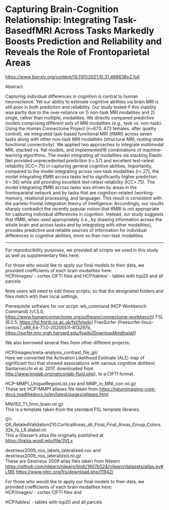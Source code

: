 # Capturing Brain-Cognition Relationship: Integrating Task-BasedfMRI Across Tasks Markedly Boosts Prediction and Reliability and Reveals the Role of Frontoparietal Areas  

https://www.biorxiv.org/content/10.1101/2021.10.31.466638v2.full 

Abstract 

Capturing individual differences in cognition is central to human neuroscience. Yet our ability to estimate cognitive abilities via brain MRI is still poor in both prediction and reliability. Our study tested if this inability was partly due to the over-reliance on 1) non-task MRI modalities and 2) single, rather than multiple, modalities. We directly compared predictive models comprising different sets of MRI modalities (e.g., task vs. non-task). Using the Human Connectome Project (n=873, 473 females, after quality control), we integrated task-based functional MRI (tfMRI) across seven tasks along with other non-task MRI modalities (structural MRI, resting-state functional connectivity). We applied two approaches to integrate multimodal MRI, stacked vs. flat models, and implemented16 combinations of machine-learning algorithms. The model integrating all modalities via stacking Elastic Net provided unprecedented prediction (r=.57) and excellent test-retest reliability (ICC>.75) in capturing general cognitive abilities. Importantly, compared to the model integrating across non-task modalities (r=.27), the model integrating tfMRI across tasks led to significantly higher prediction (r=.56) while still providing excellent test-retest reliability (ICC>.75). The model integrating tfMRI across tasks was driven by areas in the frontoparietal network and by tasks that are cognition-related (working-memory, relational processing, and language). This result is consistent with the parieto-frontal integration theory of intelligence. Accordingly, our results sharply contradict the recently popular notion that tfMRI is not appropriate for capturing individual differences in cognition. Instead, our study suggests that tfMRI, when used appropriately (i.e., by drawing information across the whole brain and across tasks and by integrating with other modalities), provides predictive and reliable sources of information for individual differences in cognitive abilities, more so than non-task modalities. 

 
----- 

For reproducibility purposes, we provided all scripts we used in this study as well as supplementary files here.  

For those who would like to apply our final models to their data, we provided coefficients of each brain modalities here:  
HCP/images/   - cortex CIFTI files and 
HCP/tables/  -  tables with top20 and all parcels 

 
Note users will need to edit these scripts, so that the designated folders and files match with their local settings.  
 
Prerequisite software for our script: 
wb_command (HCP Workbench Command) (v1.5.0, https://www.humanconnectome.org/software/connectome-workbench) 
FSL (6.0.5, https://fsl.fmrib.ox.ac.uk/fsl/fslwiki) 
FreeSurfer (freesurfer-linux-centos7_x86_64-7.1.0-20200511-813297b, https://surfer.nmr.mgh.harvard.edu/fswiki/DownloadAndInstall) 

 
We also borrowed several files from other different projects: 

HCP/images/meta-analysis_contrast_file_gii/       
Here we converted the Activation Likelihood Estimate (ALE) map of significant foci that showed associations with various cognitive abilities( Santarnecchi et al. 2017, downloaded from http://www.tmslab.org/netconlab-fluid.php), to a CIFTI format.  

HCP-MMP1_UniqueRegionList.csv and MMP_in_MNI_corr.nii.gz    
These are HCP-MMP1 atlases file taken from  https://neuroimaging-core-docs.readthedocs.io/en/latest/pages/atlases.html  

MNI152_T1_1mm_brain.nii.gz    
This is a template taken from the standard FSL template libraries. 

Q1-Q6_RelatedValidation210.CorticalAreas_dil_Final_Final_Areas_Group_Colors.32k_fs_LR.dlabel.nii   
This a Glasser’s atlas file originally published at https://balsa.wustl.edu/file/3VLx  

destrieux2009_rois_labels_lateralized.csv and destrieux2009_rois_lateralized.nii.gz    
These are Destrieux 2009 atlas files taken from Nilearn  https://github.com/nilearn/nilearn/blob/1607b524/nilearn/datasets/atlas.py#L185  https://www.nitrc.org/frs/download.php/11942/  

 
For those who would like to apply our final models to their data, we provided coefficients of each brain modalities here:  
HCP/images/   - cortex CIFTI files and 

HCP/tables/  -  tables with top20 and all parcels 

 



